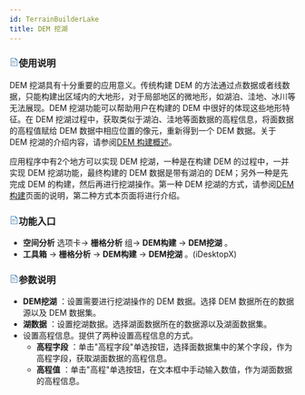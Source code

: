 ```yaml
---
id: TerrainBuilderLake
title: DEM 挖湖
---
```

### ![](../../img/read.gif)使用说明

DEM 挖湖具有十分重要的应用意义。传统构建 DEM 的方法通过点数据或者线数据，只能构建出区域内的大地形，对于局部地区的微地形，如湖泊、洼地、冰川等无法展现。DEM 挖湖功能可以帮助用户在构建的 DEM 中很好的体现这些地形特征。在 DEM 挖湖过程中，获取类似于湖泊、洼地等面数据的高程信息，将面数据的高程值赋给 DEM 数据中相应位置的像元，重新得到一个 DEM 数据。关于 DEM 挖湖的介绍内容，请参阅[DEM 构建概述](AboutTerrainBuilder)。

应用程序中有2个地方可以实现 DEM 挖湖，一种是在构建 DEM 的过程中，一并实现 DEM 挖湖功能，最终构建的 DEM 数据是带有湖泊的 DEM；另外一种是先完成 DEM 的构建，然后再进行挖湖操作。第一种 DEM 挖湖的方式，请参阅[DEM 构建](TerrainBuilderDia)页面的说明，第二种方式本页面将进行介绍。

### ![](../../img/read.gif)功能入口

  * **空间分析** 选项卡-> **栅格分析** 组-> **DEM构建** -> **DEM挖湖** 。
  * **工具箱** -> **栅格分析** -> **DEM构建** -> **DEM挖湖** 。(iDesktopX) 

### ![](../../img/read.gif)参数说明

  * **DEM挖湖** ：设置需要进行挖湖操作的 DEM 数据。选择 DEM 数据所在的数据源以及 DEM 数据集。
  * **湖数据** ：设置挖湖数据。选择湖面数据所在的数据源以及湖面数据集。
  * 设置高程信息。提供了两种设置高程信息的方式。 
    * **高程字段** ：单击"高程字段"单选按钮，选择面数据集中的某个字段，作为高程字段，获取湖面数据的高程信息。
    * **高程值** ：单击"高程"单选按钮，在文本框中手动输入数值，作为湖面数据的高程信息。


